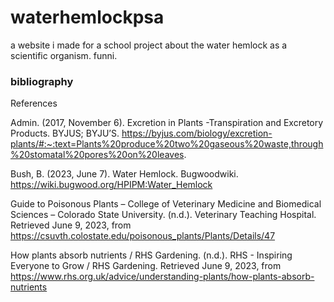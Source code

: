 # waterhemlockpsa

a website i made for a school project about the water hemlock as a scientific organism. funni.

### bibliography
References


Admin. (2017, November 6). Excretion in Plants -Transpiration and Excretory Products. BYJUS; BYJU’S. https://byjus.com/biology/excretion-plants/#:~:text=Plants%20produce%20two%20gaseous%20waste,through%20stomatal%20pores%20on%20leaves.

Bush, B. (2023, June 7). Water Hemlock. Bugwoodwiki. https://wiki.bugwood.org/HPIPM:Water_Hemlock

Guide to Poisonous Plants – College of Veterinary Medicine and Biomedical Sciences – Colorado State University. (n.d.). Veterinary Teaching Hospital. Retrieved June 9, 2023, from https://csuvth.colostate.edu/poisonous_plants/Plants/Details/47

How plants absorb nutrients / RHS Gardening. (n.d.). RHS - Inspiring Everyone to Grow / RHS Gardening. Retrieved June 9, 2023, from https://www.rhs.org.uk/advice/understanding-plants/how-plants-absorb-nutrients
